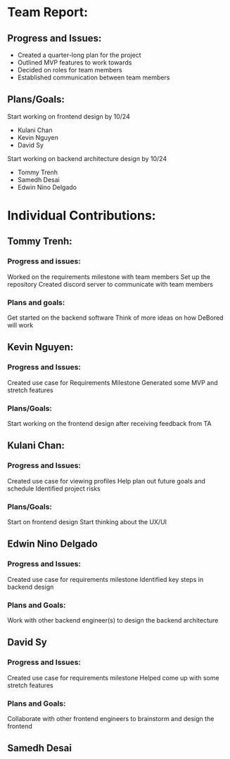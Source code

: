 # Team Report:
## Progress and Issues:
- Created a quarter-long plan for the project
- Outlined MVP features to work towards
- Decided on roles for team members
- Established communication between team members
## Plans/Goals:
  Start working on frontend design by 10/24
- Kulani Chan
- Kevin Nguyen
- David Sy

Start working on backend architecture design by 10/24
- Tommy Trenh
- Samedh Desai
- Edwin Nino Delgado

# Individual Contributions: 
## Tommy Trenh:
### Progress and issues:
  Worked on the requirements milestone with team members
  Set up the repository
  Created discord server to communicate with team members
### Plans and goals:
  Get started on the backend software
  Think of more ideas on how DeBored will work
## Kevin Nguyen: 
### Progress and Issues:
  Created use case for Requirements Milestone
  Generated some MVP and stretch features 
### Plans/Goals:
  Start working on the frontend design after receiving feedback from TA
## Kulani Chan: 
### Progress and Issues: 
  Created use case for viewing profiles
  Help plan out future goals and schedule
  Identified project risks
### Plans/Goals:
  Start on frontend design
  Start thinking about the UX/UI
## Edwin Nino Delgado
### Progress and Issues:
  Created use case for requirements milestone
  Identified key steps in backend design
### Plans and Goals:
  Work with other backend engineer(s) to design the backend architecture
## David Sy
### Progress and Issues:
  Created use case for requirements milestone
  Helped come up with some stretch features
### Plans and Goals:
  Collaborate with other frontend engineers to brainstorm and design the frontend
## Samedh Desai
